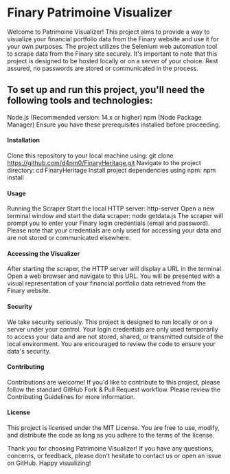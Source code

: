 # Finary Patrimoine Visualizer

Welcome to Patrimoine Visualizer! This project aims to provide a way to visualize your financial portfolio data from the Finary website and use it for your own purposes. The project utilizes the Selenium web automation tool to scrape data from the Finary site securely. It's important to note that this project is designed to be hosted locally or on a server of your choice. Rest assured, no passwords are stored or communicated in the process.

## To set up and run this project, you'll need the following tools and technologies:

Node.js (Recommended version: 14.x or higher)
npm (Node Package Manager)
Ensure you have these prerequisites installed before proceeding.

#### Installation

Clone this repository to your local machine using:
git clone https://github.com/d4nm0/FinaryHeritage.git
Navigate to the project directory:
cd FinaryHeritage
Install project dependencies using npm:
npm install

#### Usage

Running the Scraper
Start the local HTTP server:
http-server
Open a new terminal window and start the data scraper:
node getdata.js
The scraper will prompt you to enter your Finary login credentials (email and password). Please note that your credentials are only used for accessing your data and are not stored or communicated elsewhere.

#### Accessing the Visualizer

After starting the scraper, the HTTP server will display a URL in the terminal. Open a web browser and navigate to this URL.
You will be presented with a visual representation of your financial portfolio data retrieved from the Finary website.

#### Security

We take security seriously. This project is designed to run locally or on a server under your control. Your login credentials are only used temporarily to access your data and are not stored, shared, or transmitted outside of the local environment. You are encouraged to review the code to ensure your data's security.

#### Contributing

Contributions are welcome! If you'd like to contribute to this project, please follow the standard GitHub Fork & Pull Request workflow. Please review the Contributing Guidelines for more information.

#### License

This project is licensed under the MIT License. You are free to use, modify, and distribute the code as long as you adhere to the terms of the license.

Thank you for choosing Patrimoine Visualizer! If you have any questions, concerns, or feedback, please don't hesitate to contact us or open an issue on GitHub. Happy visualizing!

